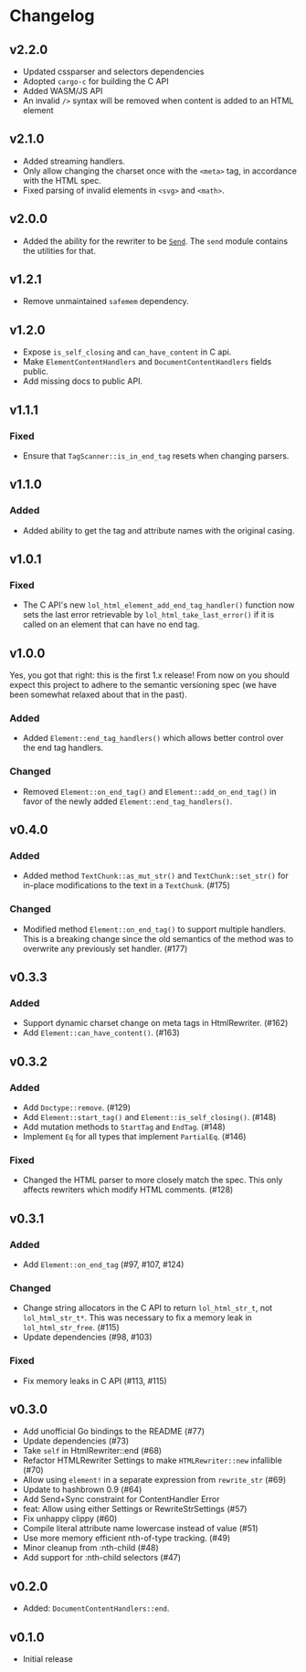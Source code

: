 # Changelog

## v2.2.0

 - Updated cssparser and selectors dependencies
 - Adopted `cargo-c` for building the C API
 - Added WASM/JS API
 - An invalid `/>` syntax will be removed when content is added to an HTML element

## v2.1.0

- Added streaming handlers.
- Only allow changing the charset once with the `<meta>` tag, in accordance with the HTML spec.
- Fixed parsing of invalid elements in `<svg>` and `<math>`.

## v2.0.0

- Added the ability for the rewriter to be [`Send`](https://doc.rust-lang.org/std/marker/trait.Send.html).
  The `send` module contains the utilities for that.

## v1.2.1

- Remove unmaintained `safemem` dependency.

## v1.2.0

- Expose `is_self_closing` and `can_have_content` in C api.
- Make `ElementContentHandlers` and `DocumentContentHandlers` fields public.
- Add missing docs to public API.

## v1.1.1

### Fixed

- Ensure that `TagScanner::is_in_end_tag` resets when changing parsers.

## v1.1.0

### Added

- Added ability to get the tag and attribute names with the original casing.

## v1.0.1

### Fixed

- The C API's new `lol_html_element_add_end_tag_handler()` function now sets the last error retrievable by `lol_html_take_last_error()` if it is called on an element that can have no end tag.

## v1.0.0

Yes, you got that right: this is the first 1.x release!  From now on you should expect this project to adhere to
the semantic versioning spec (we have been somewhat relaxed about that in the past).

### Added

* Added `Element::end_tag_handlers()` which allows better control over the end tag handlers.

### Changed

* Removed `Element::on_end_tag()` and `Element::add_on_end_tag()` in favor of the newly added
  `Element::end_tag_handlers()`.

## v0.4.0

### Added

- Added method `TextChunk::as_mut_str()` and `TextChunk::set_str()` for in-place modifications to the text in a
  `TextChunk`. (#175)

### Changed

- Modified method `Element::on_end_tag()` to support multiple handlers. This is a breaking change since the old
  semantics of the method was to overwrite any previously set handler. (#177)

## v0.3.3

### Added

- Support dynamic charset change on meta tags in HtmlRewriter. (#162)
- Add `Element::can_have_content()`. (#163)

## v0.3.2

### Added

- Add `Doctype::remove`. (#129)
- Add `Element::start_tag()` and `Element::is_self_closing()`. (#148)
- Add mutation methods to `StartTag` and `EndTag`. (#148)
- Implement `Eq` for all types that implement `PartialEq`. (#146)

### Fixed

- Changed the HTML parser to more closely match the spec. This only affects rewriters which modify HTML comments. (#128)

## v0.3.1

### Added

- Add `Element::on_end_tag` (#97, #107, #124)

### Changed

- Change string allocators in the C API to return `lol_html_str_t`, not `lol_html_str_t*`. This was necessary to fix a memory leak in `lol_html_str_free`. (#115)
- Update dependencies (#98, #103)

### Fixed

- Fix memory leaks in C API (#113, #115)

## v0.3.0
- Add unofficial Go bindings to the README (#77)
- Update dependencies (#73)
- Take `self` in HtmlRewriter::end (#68)
- Refactor HTMLRewriter Settings to make `HTMLRewriter::new` infallible (#70)
- Allow using `element!` in a separate expression from `rewrite_str` (#69)
- Update to hashbrown 0.9 (#64)
- Add Send+Sync constraint for ContentHandler Error
- feat: Allow using either Settings or RewriteStrSettings (#57)
- Fix unhappy clippy (#60)
- Compile literal attribute name lowercase instead of value (#51)
- Use more memory efficient nth-of-type tracking. (#49)
- Minor cleanup from :nth-child (#48)
- Add support for :nth-child selectors (#47)

## v0.2.0
- Added: `DocumentContentHandlers::end`.

## v0.1.0
- Initial release
